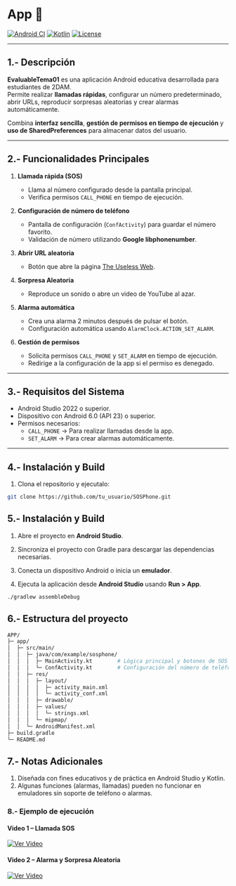 # App 📱

[![Android CI](https://img.shields.io/badge/Android-Stable-green?logo=android)](https://developer.android.com/)
[![Kotlin](https://img.shields.io/badge/Kotlin-1.9-blue?logo=kotlin)](https://kotlinlang.org/)
[![License](https://img.shields.io/badge/License-MIT-blue.svg)](LICENSE)

---

## 1.- Descripción

**EvaluableTema01** es una aplicación Android educativa desarrollada para estudiantes de 2DAM.  
Permite realizar **llamadas rápidas**, configurar un número predeterminado, abrir URLs, reproducir sorpresas aleatorias y crear alarmas automáticamente.  

Combina **interfaz sencilla**, **gestión de permisos en tiempo de ejecución** y **uso de SharedPreferences** para almacenar datos del usuario.

---

## 2.- Funcionalidades Principales

1. **Llamada rápida (SOS)**  
   - Llama al número configurado desde la pantalla principal.
   - Verifica permisos `CALL_PHONE` en tiempo de ejecución.

2. **Configuración de número de teléfono**  
   - Pantalla de configuración (`ConfActivity`) para guardar el número favorito.
   - Validación de número utilizando **Google libphonenumber**.

3. **Abrir URL aleatoria**  
   - Botón que abre la página [The Useless Web](https://theuselessweb.com/).

4. **Sorpresa Aleatoria**  
   - Reproduce un sonido o abre un video de YouTube al azar.

5. **Alarma automática**  
   - Crea una alarma 2 minutos después de pulsar el botón.
   - Configuración automática usando `AlarmClock.ACTION_SET_ALARM`.

6. **Gestión de permisos**  
   - Solicita permisos `CALL_PHONE` y `SET_ALARM` en tiempo de ejecución.
   - Redirige a la configuración de la app si el permiso es denegado.

---

## 3.- Requisitos del Sistema

- Android Studio 2022 o superior.  
- Dispositivo con Android 6.0 (API 23) o superior.  
- Permisos necesarios:
  - `CALL_PHONE` → Para realizar llamadas desde la app.  
  - `SET_ALARM` → Para crear alarmas automáticamente.

---

## 4.- Instalación y Build

1. Clona el repositorio y ejecutalo:

```bash
git clone https://github.com/tu_usuario/SOSPhone.git

```

## 5.- Instalación y Build

1. Abre el proyecto en **Android Studio**.  

2. Sincroniza el proyecto con Gradle para descargar las dependencias necesarias.  

3. Conecta un dispositivo Android o inicia un **emulador**.  

4. Ejecuta la aplicación desde **Android Studio** usando **Run > App**.

```bash
./gradlew assembleDebug
```
## 6.- Estructura del proyecto
```bash
APP/
├─ app/
│  ├─ src/main/
│  │  ├─ java/com/example/sosphone/
│  │  │  ├─ MainActivity.kt        # Lógica principal y botones de SOS
│  │  │  └─ ConfActivity.kt        # Configuración del número de teléfono
│  │  ├─ res/
│  │  │  ├─ layout/
│  │  │  │  ├─ activity_main.xml
│  │  │  │  └─ activity_conf.xml
│  │  │  ├─ drawable/
│  │  │  ├─ values/
│  │  │  │  └─ strings.xml
│  │  │  └─ mipmap/
│  │  └─ AndroidManifest.xml
├─ build.gradle
└─ README.md
```

## 7.- Notas Adicionales

1. Diseñada con fines educativos y de práctica en Android Studio y Kotlin.
2. Algunas funciones (alarmas, llamadas) pueden no funcionar en emuladores sin soporte de teléfono o alarmas.

### 8.- Ejemplo de ejecución

#### Video 1 – Llamada SOS
[![Ver Video](https://img.youtube.com/vi/VIDEO_ID/hqdefault.jpg)](https://drive.google.com/file/d/ID_DEL_VIDEO/view?usp=sharing)

#### Video 2 – Alarma y Sorpresa Aleatoria
[![Ver Video](https://img.youtube.com/vi/VIDEO_ID/hqdefault.jpg)](https://drive.google.com/file/d/ID_DEL_VIDEO/view?usp=sharing)

